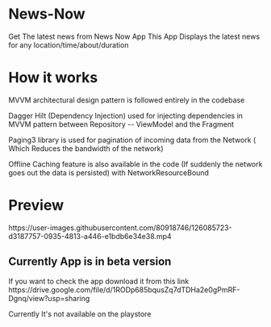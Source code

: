 # News-Now
Get The latest news from News Now App 
This App Displays the latest news for any location/time/about/duration

<h1>How it works </h1>
 
 <p>
MVVM architectural design pattern is followed entirely in the codebase

Dagger Hilt (Dependency Injection) used for injecting dependencies in MVVM pattern between Repository -- ViewModel and the Fragment

Paging3 library is used for pagination
of incoming data from the Network ( Which Reduces the bandwidth of the network)

Offline Caching feature is also available in the code (If suddenly the network goes out the data is persisted) with NetworkResourceBound
</p>

<h1> Preview </h1>
https://user-images.githubusercontent.com/80918746/126085723-d3187757-0935-4813-a446-e1bdb6e34e38.mp4


<h2> Currently App is in beta version </h2>
<p> If you want to check the app download it from this link https://drive.google.com/file/d/1RODp685bqusZq7dTDHa2e0gPmRF-Dgnq/view?usp=sharing </p>
<p> Currently It's not available on the playstore </p>
